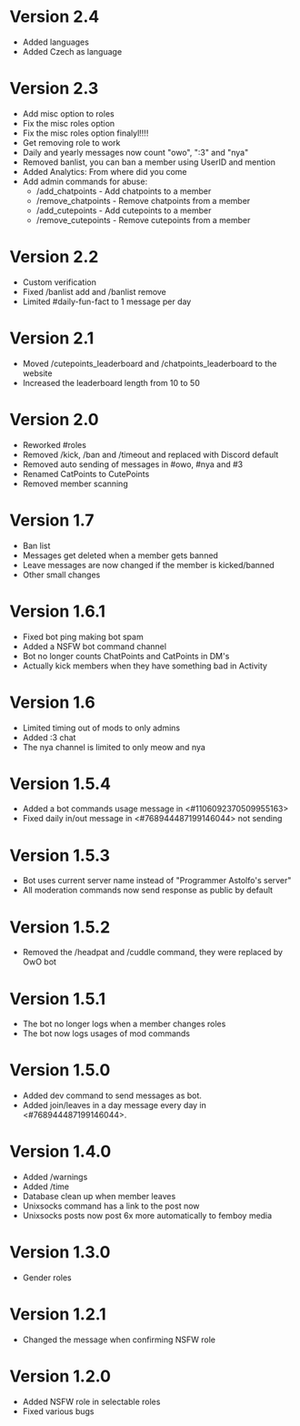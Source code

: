 # Version 2.4
- Added languages
- Added Czech as language

# Version 2.3
- Add misc option to roles
- Fix the misc roles option
- Fix the misc roles option finalyl!!!!
- Get removing role to work
- Daily and yearly messages now count "owo", ":3" and "nya"
- Removed banlist, you can ban a member using UserID and mention
- Added Analytics: From where did you come
- Add admin commands for abuse:
  - /add_chatpoints - Add chatpoints to a member
  - /remove_chatpoints - Remove chatpoints from a member
  - /add_cutepoints - Add cutepoints to a member
  - /remove_cutepoints - Remove cutepoints from a member

# Version 2.2
- Custom verification
- Fixed /banlist add and /banlist remove
- Limited #daily-fun-fact to 1 message per day

# Version 2.1
- Moved /cutepoints_leaderboard and /chatpoints_leaderboard to the website
- Increased the leaderboard length from 10 to 50

# Version 2.0
- Reworked #roles
- Removed /kick, /ban and /timeout and replaced with Discord default
- Removed auto sending of messages in #owo, #nya and #3
- Renamed CatPoints to CutePoints
- Removed member scanning

# Version 1.7
- Ban list
- Messages get deleted when a member gets banned
- Leave messages are now changed if the member is kicked/banned
- Other small changes

# Version 1.6.1
- Fixed bot ping making bot spam
- Added a NSFW bot command channel
- Bot no longer counts ChatPoints and CatPoints in DM's
- Actually kick members when they have something bad in Activity 

# Version 1.6
- Limited timing out of mods to only admins
- Added :3 chat
- The nya channel is limited to only meow and nya

# Version 1.5.4
- Added a bot commands usage message in <#1106092370509955163>
- Fixed daily in/out message in <#768944487199146044> not sending


# Version 1.5.3
- Bot uses current server name instead of "Programmer Astolfo's server"
- All moderation commands now send response as public by default

# Version 1.5.2
- Removed the /headpat and /cuddle command, they were replaced by OwO bot

# Version 1.5.1
- The bot no longer logs when a member changes roles
- The bot now logs usages of mod commands

# Version 1.5.0
- Added dev command to send messages as bot.
- Added join/leaves in a day message every day in <#768944487199146044>.

# Version 1.4.0
- Added /warnings
- Added /time
- Database clean up when member leaves
- Unixsocks command has a link to the post now
- Unixsocks posts now post 6x more automatically to femboy media

# Version 1.3.0
- Gender roles

# Version 1.2.1
- Changed the message when confirming NSFW role

# Version 1.2.0
- Added NSFW role in selectable roles
- Fixed various bugs